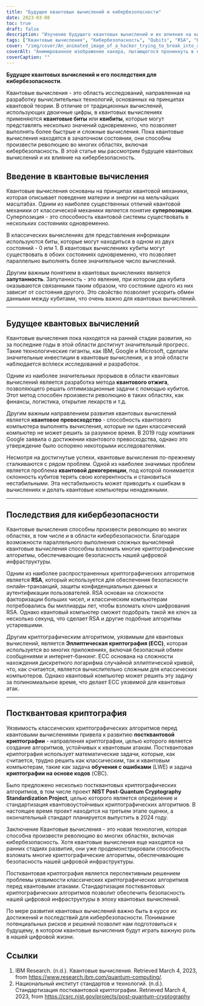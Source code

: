 ```yaml
---
title: "Будущее квантовых вычислений и кибербезопасности"
date: 2023-03-08
toc: true
draft: false
description: "Изучение будущего квантовых вычислений и их влияния на кибербезопасность, включая постквантовую криптографию и уязвимости классических криптографических алгоритмов."
tags: ["Квантовые вычисления", "Кибербезопасность", "Qubits", "RSA", "ECC", "Постквантовая криптография", "Квантовый отжиг", "Квантовое превосходство", "Суперпозиция", "Entanglement", "Криптографические алгоритмы", "Цифровая инфраструктура", "Проблемы оптимизации", "Технологические гиганты", "Исследования и разработки", "Декогеренция", "Онлайн-транзакции", "Безопасный обмен сообщениями", "Онлайн-банкинг", "Открытие лекарственных средств"]
cover: "/img/cover/An_animated_image_of_a_hacker_trying_to_break_into_a_computer.png"
coverAlt: "Анимированное изображение хакера, пытающегося проникнуть в компьютерную систему, защищенную шифрованием RSA, но терпящего неудачу, поскольку квантовый компьютер решает проблему шифрования за несколько секунд на заднем плане."
coverCaption: ""
---
```


**Будущее квантовых вычислений и его последствия для кибербезопасности**.

Квантовые вычисления - это область исследований, направленная на разработку вычислительных технологий, основанных на принципах квантовой теории. В отличие от традиционных вычислений, использующих двоичные цифры, в квантовых вычислениях применяются **квантовые биты** или **квибиты**, которые могут представлять несколько значений одновременно, что позволяет выполнять более быстрые и сложные вычисления. Пока квантовые вычисления находятся в зачаточном состоянии, они способны произвести революцию во многих областях, включая кибербезопасность. В этой статье мы рассмотрим будущее квантовых вычислений и их влияние на кибербезопасность.

## Введение в квантовые вычисления

Квантовые вычисления основаны на принципах квантовой механики, которая описывает поведение материи и энергии на мельчайших масштабах. Одним из наиболее существенных отличий квантовой механики от классической механики является понятие **суперпозиции**. Суперпозиция - это способность квантовой системы существовать в нескольких состояниях одновременно.

В классических вычислениях для представления информации используются биты, которые могут находиться в одном из двух состояний - 0 или 1. В квантовых вычислениях кубиты могут существовать в обоих состояниях одновременно, что позволяет параллельно выполнять более значительное число вычислений.

Другим важным понятием в квантовых вычислениях является **запутанность**. Запутанность - это явление, при котором два кубита оказываются связанными таким образом, что состояние одного из них зависит от состояния другого. Это свойство позволяет ускорить обмен данными между кубитами, что очень важно для квантовых вычислений.

______

## Будущее квантовых вычислений

Квантовые вычисления пока находятся на ранней стадии развития, но за последние годы в этой области достигнут значительный прогресс. Такие технологические гиганты, как IBM, Google и Microsoft, сделали значительные инвестиции в квантовые вычисления, и в этой области наблюдается всплеск исследований и разработок.

Одним из наиболее значительных прорывов в области квантовых вычислений является разработка метода **квантового отжига**, позволяющего решать оптимизационные задачи с помощью кубитов. Этот метод способен произвести революцию в таких областях, как финансы, логистика, открытие лекарств и т.д.

Другим важным направлением развития квантовых вычислений является **квантовое превосходство** - способность квантового компьютера выполнять вычисления, которые ни один классический компьютер не может решить за разумное время. В 2019 году компания Google заявила о достижении квантового превосходства, однако это утверждение было оспорено некоторыми исследователями.

Несмотря на достигнутые успехи, квантовые вычисления по-прежнему сталкиваются с рядом проблем. Одной из наиболее значимых проблем является проблема **квантовой декогеренции**, под которой понимается склонность кубитов терять свою когерентность и становиться нестабильными. Эта нестабильность может приводить к ошибкам в вычислениях и делать квантовые компьютеры ненадежными.

______

## Последствия для кибербезопасности

Квантовые вычисления способны произвести революцию во многих областях, в том числе и в области кибербезопасности. Благодаря возможности параллельного выполнения сложных вычислений квантовые вычисления способны взломать многие криптографические алгоритмы, обеспечивающие безопасность нашей цифровой инфраструктуры.

Одним из наиболее распространенных криптографических алгоритмов является **RSA**, который используется для обеспечения безопасности онлайн-транзакций, защиты конфиденциальных данных и аутентификации пользователей. RSA основан на сложности факторизации больших чисел, и классическим компьютерам потребовались бы миллиарды лет, чтобы взломать ключ шифрования RSA. Однако квантовый компьютер сможет подобрать такой же ключ за несколько секунд, что сделает RSA и другие подобные алгоритмы устаревшими.

Другим криптографическим алгоритмом, уязвимым для квантовых вычислений, является **Эллиптическая криптография (ECC)**, которая используется во многих приложениях, включая безопасный обмен сообщениями и интернет-банкинг. ECC основана на сложности нахождения дискретного логарифма случайной эллиптической кривой, что, как считается, является вычислительно сложным для классических компьютеров. Однако квантовый компьютер может решить эту задачу за полиномиальное время, что делает ECC уязвимой для квантовых атак.

______

## Постквантовая криптография

Уязвимость классических криптографических алгоритмов перед квантовыми вычислениями привела к развитию **постквантовой криптографии** - направления криптографии, целью которого является создание алгоритмов, устойчивых к квантовым атакам. Постквантовая криптография использует математические задачи, которые, как считается, трудно решить как классическим, так и квантовым компьютерам, такие как задача **обучения с ошибками** (LWE) и задача **криптографии на основе кодов** (CBC).

Было предложено несколько постквантовых криптографических алгоритмов, в том числе проект **NIST Post-Quantum Cryptography Standardization Project**, целью которого является определение и стандартизация квантовоустойчивых криптографических алгоритмов. В настоящее время проект находится на третьем этапе оценки, а окончательный стандарт планируется выпустить в 2024 году.

Заключение
Квантовые вычисления - это новая технология, которая способна произвести революцию во многих областях, включая кибербезопасность. Хотя квантовые вычисления еще находятся на ранних стадиях развития, они уже продемонстрировали способность взломать многие криптографические алгоритмы, обеспечивающие безопасность нашей цифровой инфраструктуры.

Постквантовая криптография является перспективным решением проблемы уязвимости классических криптографических алгоритмов перед квантовыми атаками. Стандартизация постквантовых криптографических алгоритмов позволит обеспечить безопасность нашей цифровой инфраструктуры в эпоху квантовых вычислений.

По мере развития квантовых вычислений важно быть в курсе их достижений и последствий для кибербезопасности. Понимание потенциальных рисков и решений позволит нам подготовиться к будущему, в котором квантовые вычисления будут играть важную роль в нашей цифровой жизни.

## Ссылки

1. IBM Research. (n.d.). Квантовые вычисления. Retrieved March 4, 2023, from https://www.research.ibm.com/quantum-computing/.
2. Национальный институт стандартов и технологий. (n.d.). Стандартизация постквантовой криптографии. Retrieved March 4, 2023, from https://csrc.nist.gov/projects/post-quantum-cryptography
